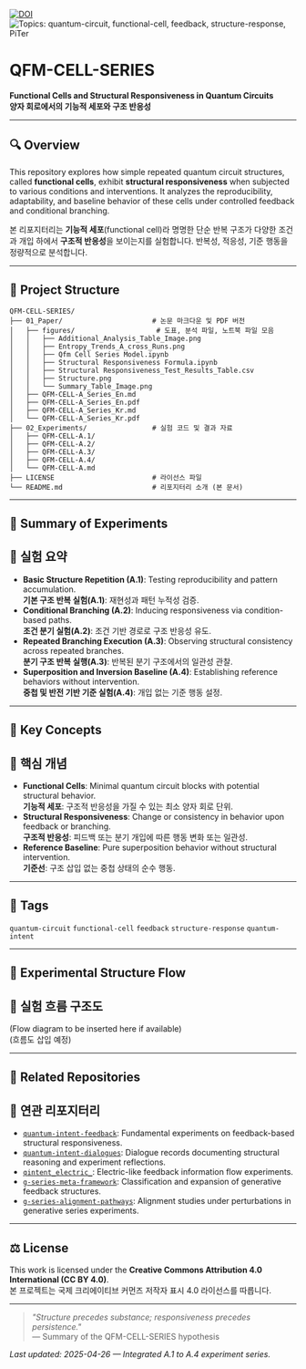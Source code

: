 [![DOI](https://zenodo.org/badge/DOI/10.5281/zenodo.15286840.svg)](https://doi.org/10.5281/zenodo.15286840)
![Topics: quantum-circuit, functional-cell, feedback, structure-response, PiTer](https://img.shields.io/badge/topics-quantum--circuit%2C%20functional--cell%2C%20feedback%2C%20structure--response%2C%20PiTer-blue)

# QFM-CELL-SERIES

**Functional Cells and Structural Responsiveness in Quantum Circuits**  
**양자 회로에서의 기능적 세포와 구조 반응성**

---

## 🔍 Overview

This repository explores how simple repeated quantum circuit structures, called **functional cells**, exhibit **structural responsiveness** when subjected to various conditions and interventions. It analyzes the reproducibility, adaptability, and baseline behavior of these cells under controlled feedback and conditional branching.

본 리포지터리는 **기능적 세포**(functional cell)라 명명한 단순 반복 구조가 다양한 조건과 개입 하에서 **구조적 반응성**을 보이는지를 실험합니다. 반복성, 적응성, 기준 행동을 정량적으로 분석합니다.

---

## 📁 Project Structure

```
QFM-CELL-SERIES/
├── 01_Paper/                      # 논문 마크다운 및 PDF 버전
│   ├── figures/                    # 도표, 분석 파일, 노트북 파일 모음
│   │   ├── Additional_Analysis_Table_Image.png
│   │   ├── Entropy_Trends_A_cross_Runs.png
│   │   ├── Qfm Cell Series Model.ipynb
│   │   ├── Structural Responsiveness Formula.ipynb
│   │   ├── Structural Responsiveness_Test_Results_Table.csv
│   │   ├── Structure.png
│   │   └── Summary_Table_Image.png
│   ├── QFM-CELL-A_Series_En.md
│   ├── QFM-CELL-A_Series_En.pdf
│   ├── QFM-CELL-A_Series_Kr.md
│   └── QFM-CELL-A_Series_Kr.pdf
├── 02_Experiments/                # 실험 코드 및 결과 자료
│   ├── QFM-CELL-A.1/
│   ├── QFM-CELL-A.2/
│   ├── QFM-CELL-A.3/
│   ├── QFM-CELL-A.4/
│   └── QFM-CELL-A.md
├── LICENSE                        # 라이선스 파일
└── README.md                      # 리포지터리 소개 (본 문서)
```

---

## 🧪 Summary of Experiments  
## 🧪 실험 요약

- **Basic Structure Repetition (A.1)**: Testing reproducibility and pattern accumulation.  
  **기본 구조 반복 실험(A.1)**: 재현성과 패턴 누적성 검증.
- **Conditional Branching (A.2)**: Inducing responsiveness via condition-based paths.  
  **조건 분기 실험(A.2)**: 조건 기반 경로로 구조 반응성 유도.
- **Repeated Branching Execution (A.3)**: Observing structural consistency across repeated branches.  
  **분기 구조 반복 실행(A.3)**: 반복된 분기 구조에서의 일관성 관찰.
- **Superposition and Inversion Baseline (A.4)**: Establishing reference behaviors without intervention.  
  **중첩 및 반전 기반 기준 실험(A.4)**: 개입 없는 기준 행동 설정.

---

## 📌 Key Concepts  
## 📌 핵심 개념

- **Functional Cells**: Minimal quantum circuit blocks with potential structural behavior.  
  **기능적 세포**: 구조적 반응성을 가질 수 있는 최소 양자 회로 단위.
- **Structural Responsiveness**: Change or consistency in behavior upon feedback or branching.  
  **구조적 반응성**: 피드백 또는 분기 개입에 따른 행동 변화 또는 일관성.
- **Reference Baseline**: Pure superposition behavior without structural intervention.  
  **기준선**: 구조 삽입 없는 중첩 상태의 순수 행동.

---

## 🔖 Tags

`quantum-circuit` `functional-cell` `feedback` `structure-response` `quantum-intent`

---

## 📡 Experimental Structure Flow  
## 📡 실험 흐름 구조도

(Flow diagram to be inserted here if available)  
(흐름도 삽입 예정)

---

## 🔗 Related Repositories  
## 🔗 연관 리포지터리

- [`quantum-intent-feedback`](https://github.com/anon0411/quantum-intent-feedback): Fundamental experiments on feedback-based structural responsiveness.
- [`quantum-intent-dialogues`](https://github.com/anon0411/quantum-intent-dialogues): Dialogue records documenting structural reasoning and experiment reflections.
- [`qintent_electric_`](https://github.com/anon0411/qintent_electric_): Electric-like feedback information flow experiments.
- [`g-series-meta-framework`](https://github.com/anon0411/g-series-meta-framework): Classification and expansion of generative feedback structures.
- [`g-series-alignment-pathways`](https://github.com/anon0411/g-series-alignment-pathways): Alignment studies under perturbations in generative series experiments.

---

## ⚖️ License

This work is licensed under the **Creative Commons Attribution 4.0 International (CC BY 4.0)**.  
본 프로젝트는 국제 크리에이티브 커먼즈 저작자 표시 4.0 라이선스를 따릅니다.

---

> *"Structure precedes substance; responsiveness precedes persistence."*  
> — Summary of the QFM-CELL-SERIES hypothesis

*Last updated: 2025-04-26 — Integrated A.1 to A.4 experiment series.*
